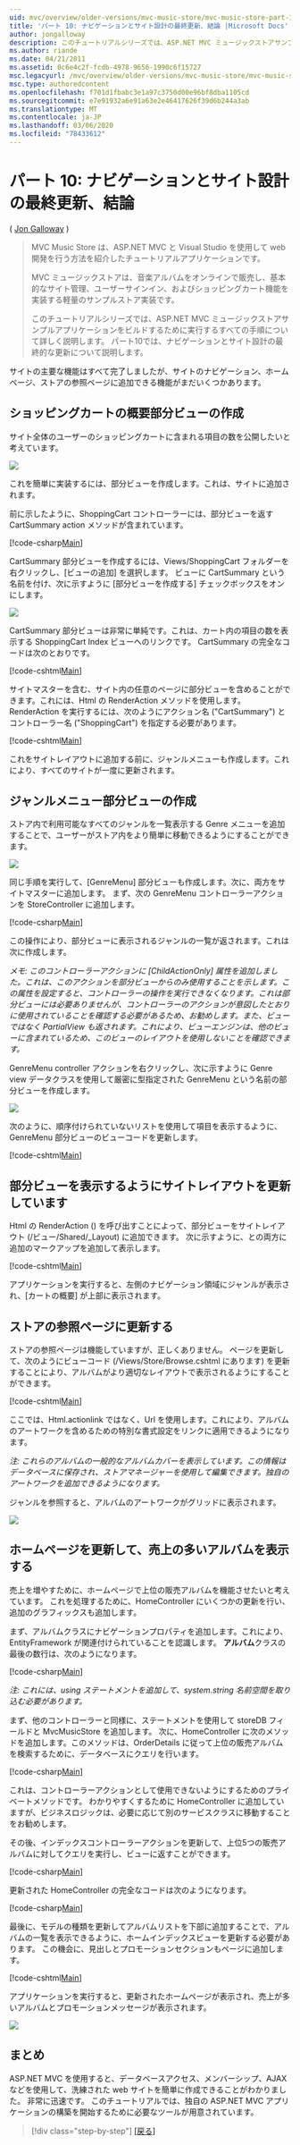 ```yaml
---
uid: mvc/overview/older-versions/mvc-music-store/mvc-music-store-part-10
title: 'パート 10: ナビゲーションとサイト設計の最終更新、結論 |Microsoft Docs'
author: jongalloway
description: このチュートリアルシリーズでは、ASP.NET MVC ミュージックストアサンプルアプリケーションをビルドするために実行するすべての手順について詳しく説明します。 パート10では、ナビゲーションと...
ms.author: riande
ms.date: 04/21/2011
ms.assetid: 0c6e4c2f-fcdb-4978-9656-1990c6f15727
msc.legacyurl: /mvc/overview/older-versions/mvc-music-store/mvc-music-store-part-10
msc.type: authoredcontent
ms.openlocfilehash: f701d1fbabc3e1a97c3750d00e96bf8dba1105cd
ms.sourcegitcommit: e7e91932a6e91a63e2e46417626f39d6b244a3ab
ms.translationtype: MT
ms.contentlocale: ja-JP
ms.lasthandoff: 03/06/2020
ms.locfileid: "78433612"
---
```

# <a name="part-10-final-updates-to-navigation-and-site-design-conclusion"></a>パート 10: ナビゲーションとサイト設計の最終更新、結論

( [Jon Galloway](https://github.com/jongalloway) )

> MVC Music Store は、ASP.NET MVC と Visual Studio を使用して web 開発を行う方法を紹介したチュートリアルアプリケーションです。  
>   
> MVC ミュージックストアは、音楽アルバムをオンラインで販売し、基本的なサイト管理、ユーザーサインイン、およびショッピングカート機能を実装する軽量のサンプルストア実装です。  
>   
> このチュートリアルシリーズでは、ASP.NET MVC ミュージックストアサンプルアプリケーションをビルドするために実行するすべての手順について詳しく説明します。 パート10では、ナビゲーションとサイト設計の最終的な更新について説明します。

サイトの主要な機能はすべて完了しましたが、サイトのナビゲーション、ホームページ、ストアの参照ページに追加できる機能がまだいくつかあります。

## <a name="creating-the-shopping-cart-summary-partial-view"></a>ショッピングカートの概要部分ビューの作成

サイト全体のユーザーのショッピングカートに含まれる項目の数を公開したいと考えています。

![](mvc-music-store-part-10/_static/image1.png)

これを簡単に実装するには、部分ビューを作成します。これは、サイトに追加されます。

前に示したように、ShoppingCart コントローラーには、部分ビューを返す CartSummary action メソッドが含まれています。

[!code-csharp[Main](mvc-music-store-part-10/samples/sample1.cs)]

CartSummary 部分ビューを作成するには、Views/ShoppingCart フォルダーを右クリックし、[ビューの追加] を選択します。 ビューに CartSummary という名前を付け、次に示すように [部分ビューを作成する] チェックボックスをオンにします。

![](mvc-music-store-part-10/_static/image2.png)

CartSummary 部分ビューは非常に単純です。これは、カート内の項目の数を表示する ShoppingCart Index ビューへのリンクです。 CartSummary の完全なコードは次のとおりです。

[!code-cshtml[Main](mvc-music-store-part-10/samples/sample2.cshtml)]

サイトマスターを含む、サイト内の任意のページに部分ビューを含めることができます。これには、Html の RenderAction メソッドを使用します。 RenderAction を実行するには、次のようにアクション名 ("CartSummary") とコントローラー名 ("ShoppingCart") を指定する必要があります。

[!code-cshtml[Main](mvc-music-store-part-10/samples/sample3.cshtml)]

これをサイトレイアウトに追加する前に、ジャンルメニューも作成します。これにより、すべてのサイトが一度に更新されます。

## <a name="creating-the-genre-menu-partial-view"></a>ジャンルメニュー部分ビューの作成

ストア内で利用可能なすべてのジャンルを一覧表示する Genre メニューを追加することで、ユーザーがストア内をより簡単に移動できるようにすることができます。

![](mvc-music-store-part-10/_static/image3.png)

同じ手順を実行して、[GenreMenu] 部分ビューも作成します。次に、両方をサイトマスターに追加します。 まず、次の GenreMenu コントローラーアクションを StoreController に追加します。

[!code-csharp[Main](mvc-music-store-part-10/samples/sample4.cs)]

この操作により、部分ビューに表示されるジャンルの一覧が返されます。これは次に作成します。

*メモ: このコントローラーアクションに [ChildActionOnly] 属性を追加しました。これは、このアクションを部分ビューからのみ使用することを示します。この属性を設定すると、コントローラーの操作を実行できなくなります。これは部分ビューには必要ありませんが、コントローラーのアクションが意図したとおりに使用されていることを確認する必要があるため、お勧めします。また、ビューではなく PartialView も返されます。これにより、ビューエンジンは、他のビューに含まれているため、このビューのレイアウトを使用しないことを確認できます。*

GenreMenu controller アクションを右クリックし、次に示すように Genre view データクラスを使用して厳密に型指定された GenreMenu という名前の部分ビューを作成します。

![](mvc-music-store-part-10/_static/image4.png)

次のように、順序付けられていないリストを使用して項目を表示するように、GenreMenu 部分ビューのビューコードを更新します。

[!code-cshtml[Main](mvc-music-store-part-10/samples/sample5.cshtml)]

## <a name="updating-site-layout-to-display-our-partial-views"></a>部分ビューを表示するようにサイトレイアウトを更新しています

Html の RenderAction () を呼び出すことによって、部分ビューをサイトレイアウト (/ビュー/Shared/\_Layout) に追加できます。 次に示すように、との両方に追加のマークアップを追加して表示します。

[!code-cshtml[Main](mvc-music-store-part-10/samples/sample6.cshtml)]

アプリケーションを実行すると、左側のナビゲーション領域にジャンルが表示され、[カートの概要] が上部に表示されます。

## <a name="update-to-the-store-browse-page"></a>ストアの参照ページに更新する

ストアの参照ページは機能していますが、正しくありません。 ページを更新して、次のようにビューコード (/Views/Store/Browse.cshtml にあります) を更新することにより、アルバムがより適切なレイアウトで表示されるようにすることができます。

[!code-cshtml[Main](mvc-music-store-part-10/samples/sample7.cshtml)]

ここでは、Html.actionlink ではなく、Url を使用します。これにより、アルバムのアートワークを含めるための特別な書式設定をリンクに適用できるようになります。

*注: これらのアルバムの一般的なアルバムカバーを表示しています。この情報はデータベースに保存され、ストアマネージャーを使用して編集できます。独自のアートワークを追加できるようになります。*

ジャンルを参照すると、アルバムのアートワークがグリッドに表示されます。

![](mvc-music-store-part-10/_static/image5.png)

## <a name="updating-the-home-page-to-show-top-selling-albums"></a>ホームページを更新して、売上の多いアルバムを表示する

売上を増やすために、ホームページで上位の販売アルバムを機能させたいと考えています。 これを処理するために、HomeController にいくつかの更新を行い、追加のグラフィックスも追加します。

まず、アルバムクラスにナビゲーションプロパティを追加します。これにより、EntityFramework が関連付けられていることを認識します。 **アルバム**クラスの最後の数行は、次のようになります。

[!code-csharp[Main](mvc-music-store-part-10/samples/sample8.cs)]

*注: これには、using ステートメントを追加して、system.string 名前空間を取り込む必要があります。*

まず、他のコントローラーと同様に、ステートメントを使用して storeDB フィールドと MvcMusicStore を追加します。 次に、HomeController に次のメソッドを追加します。このメソッドは、OrderDetails に従って上位の販売アルバムを検索するために、データベースにクエリを行います。

[!code-csharp[Main](mvc-music-store-part-10/samples/sample9.cs)]

これは、コントローラーアクションとして使用できないようにするためのプライベートメソッドです。 わかりやすくするために HomeController に追加していますが、ビジネスロジックは、必要に応じて別のサービスクラスに移動することをお勧めします。

その後、インデックスコントローラーアクションを更新して、上位5つの販売アルバムに対してクエリを実行し、ビューに返すことができます。

[!code-csharp[Main](mvc-music-store-part-10/samples/sample10.cs)]

更新された HomeController の完全なコードは次のようになります。

[!code-csharp[Main](mvc-music-store-part-10/samples/sample11.cs)]

最後に、モデルの種類を更新してアルバムリストを下部に追加することで、アルバムの一覧を表示できるように、ホームインデックスビューを更新する必要があります。 この機会に、見出しとプロモーションセクションもページに追加します。

[!code-cshtml[Main](mvc-music-store-part-10/samples/sample12.cshtml)]

アプリケーションを実行すると、更新されたホームページが表示され、売上が多いアルバムとプロモーションメッセージが表示されます。

![](mvc-music-store-part-10/_static/image1.jpg)

## <a name="conclusion"></a>まとめ

ASP.NET MVC を使用すると、データベースアクセス、メンバーシップ、AJAX などを使用して、洗練された web サイトを簡単に作成できることがわかりました。 非常に迅速です。 このチュートリアルでは、独自の ASP.NET MVC アプリケーションの構築を開始するために必要なツールが用意されています。

> [!div class="step-by-step"]
> [[戻る]](mvc-music-store-part-9.md)
